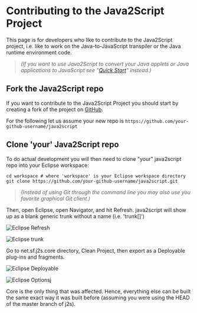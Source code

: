 ---
---
# Contributing to the Java2Script Project

This page is for developers who like to contribute to the Java2Script project, 
i.e. like to work on the Java-to-JavaScript transpiler or the Java runtime 
environment code.

> _(If you want to use Java2Script to convert your Java applets or Java applications to 
JavaScript see "[Quick Start](quickstart.html)" instead.)_


## Fork the Java2Script repo

If you want to contribute to the Java2Script Project you should start by 
creating a fork of the project on [GitHub](https://github.com/abego/java2script).

For the following let us assume your new repo is
 `https://github.com/your-github-username/java2script`

## Clone 'your' Java2Script repo

To do actual development you will then need to clone "your" java2script repo 
into your Eclipse workspace:

```
cd workspace # where 'workspace' is your Eclipse workspace directory
git clone https://github.com/your-github-username/java2script.git
```

> _(Instead of using Git through the command line you may also use you favorite
graphical Git client.)_

Then, open Eclipse, open Navigator, and hit Refresh. java2script will show up as a blank generic trunk without a name (i.e. 'trunk[]')

![Eclipse Refresh](https://68.media.tumblr.com/47add4de1bc35f07f0e709fd6634289d/tumblr_or8mhqHsje1s5a4bko3_1280.png)

![Eclipse trunk](https://68.media.tumblr.com/866cc531b6b9d1c3dca8071732a66a26/tumblr_or8mihapDW1s5a4bko1_540.png)

Go to net.sf.j2s.core directory, Clean Project, then export as a Deployable plug-ins and fragments.

![Eclipse Deployable](https://68.media.tumblr.com/c5714cadb166c7a887fbd00110e19afc/tumblr_or8mhqHsje1s5a4bko1_1280.png)

![Eclipse Optionsj](https://68.media.tumblr.com/0a7d77765983c11ca59b4739307359ee/tumblr_or8mhqHsje1s5a4bko2_1280.png)

Core is the only thing that was affected. Hence, everything else can be built the same exact way it was built before (assuming you were using the HEAD of the master branch of j2s).
